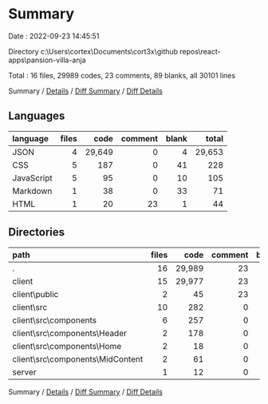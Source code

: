 # Summary

Date : 2022-09-23 14:45:51

Directory c:\\Users\\cortex\\Documents\\cort3x\\github repos\\react-apps\\pansion-villa-anja

Total : 16 files,  29989 codes, 23 comments, 89 blanks, all 30101 lines

Summary / [Details](details.md) / [Diff Summary](diff.md) / [Diff Details](diff-details.md)

## Languages
| language | files | code | comment | blank | total |
| :--- | ---: | ---: | ---: | ---: | ---: |
| JSON | 4 | 29,649 | 0 | 4 | 29,653 |
| CSS | 5 | 187 | 0 | 41 | 228 |
| JavaScript | 5 | 95 | 0 | 10 | 105 |
| Markdown | 1 | 38 | 0 | 33 | 71 |
| HTML | 1 | 20 | 23 | 1 | 44 |

## Directories
| path | files | code | comment | blank | total |
| :--- | ---: | ---: | ---: | ---: | ---: |
| . | 16 | 29,989 | 23 | 89 | 30,101 |
| client | 15 | 29,977 | 23 | 88 | 30,088 |
| client\\public | 2 | 45 | 23 | 2 | 70 |
| client\\src | 10 | 282 | 0 | 51 | 333 |
| client\\src\\components | 6 | 257 | 0 | 41 | 298 |
| client\\src\\components\\Header | 2 | 178 | 0 | 29 | 207 |
| client\\src\\components\\Home | 2 | 18 | 0 | 1 | 19 |
| client\\src\\components\\MidContent | 2 | 61 | 0 | 11 | 72 |
| server | 1 | 12 | 0 | 1 | 13 |

Summary / [Details](details.md) / [Diff Summary](diff.md) / [Diff Details](diff-details.md)